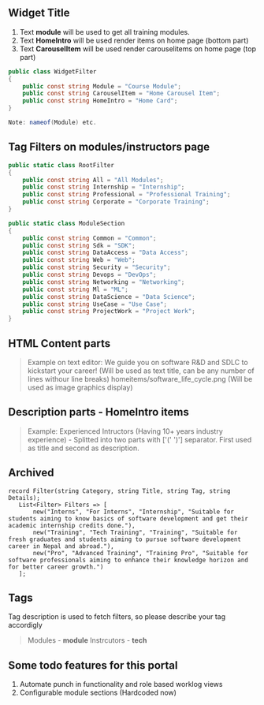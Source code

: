 ## Widget Title
1. Text **module** will be used to get all training modules.
1. Text **HomeIntro** will be used render items on home page (bottom part)
1. Text **CarouselItem** will be used render carouselitems on home page (top part)

```csharp
public class WidgetFilter
{
    public const string Module = "Course Module";
    public const string CarouselItem = "Home Carousel Item";
    public const string HomeIntro = "Home Card";
}

Note: nameof(Module) etc.
```

## Tag Filters on modules/instructors page
```csharp
public static class RootFilter
{
    public const string All = "All Modules";
    public const string Internship = "Internship";
    public const string Professional = "Professional Training";
    public const string Corporate = "Corporate Training";
}

public static class ModuleSection
{
    public const string Common = "Common";
    public const string Sdk = "SDK";
    public const string DataAccess = "Data Access";
    public const string Web = "Web";
    public const string Security = "Security";
    public const string Devops = "DevOps";
    public const string Networking = "Networking";
    public const string Ml = "ML";
    public const string DataScience = "Data Science";
    public const string UseCase = "Use Case";
    public const string ProjectWork = "Project Work";
}

```

## HTML Content parts
> Example on text editor:
We guide you on software R&D and SDLC to kickstart your career! (Will be used as text title, can be any number of lines withour line breaks)
homeitems/software_life_cycle.png (Will be used as image graphics display)


## Description parts - HomeIntro items
> Example: 
Experienced Intructors (Having 10+ years industry experience) - Splitted into two parts with ['(' ')'] separator. First used as title and second as description.

## Archived
 
 ```
 record Filter(string Category, string Title, string Tag, string Details);
    List<Filter> Filters => [
        new("Interns", "For Interns", "Internship", "Suitable for students aiming to know basics of software development and get their academic internship credits done."),
        new("Training", "Tech Training", "Training", "Suitable for fresh graduates and students aiming to pursue software development career in Nepal and abroad."),
        new("Pro", "Advanced Training", "Training Pro", "Suitable for software professionals aiming to enhance their knowledge horizon and for better career growth.")
    ];
```

## Tags

Tag description is used to fetch filters, so please describe your tag accordigly

> Modules - **module**
> Instrcutors - **tech**



## Some todo features for this portal

1. Automate punch in functionality and role based worklog views
1. Configurable module sections (Hardcoded now)

